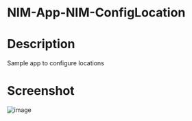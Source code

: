 # NIM-App-NIM-ConfigLocation

# Description
Sample app to configure locations

# Screenshot
![image](https://github.com/user-attachments/assets/f0b12fd6-e5b9-4a15-bc2f-c1cbb210fb58)

